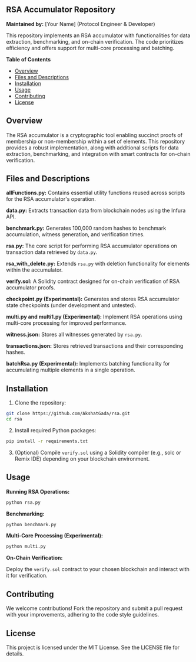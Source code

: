 ## RSA Accumulator Repository

**Maintained by:** [Your Name] (Protocol Engineer & Developer)

This repository implements an RSA accumulator with functionalities for data extraction, benchmarking, and on-chain verification. The code prioritizes efficiency and offers support for multi-core processing and batching.

**Table of Contents**

* [Overview](#overview)
* [Files and Descriptions](#files-and-descriptions)
* [Installation](#installation)
* [Usage](#usage)
* [Contributing](#contributing)
* [License](#license)

## Overview

The RSA accumulator is a cryptographic tool enabling succinct proofs of membership or non-membership within a set of elements. This repository provides a robust implementation, along with additional scripts for data extraction, benchmarking, and integration with smart contracts for on-chain verification.

## Files and Descriptions

**allFunctions.py:**
Contains essential utility functions reused across scripts for the RSA accumulator's operation.

**data.py:**
Extracts transaction data from blockchain nodes using the Infura API.

**benchmark.py:**
Generates 100,000 random hashes to benchmark accumulation, witness generation, and verification times.

**rsa.py:**
The core script for performing RSA accumulator operations on transaction data retrieved by `data.py`.

**rsa_with_delete.py:**
Extends `rsa.py` with deletion functionality for elements within the accumulator.

**verify.sol:**
A Solidity contract designed for on-chain verification of RSA accumulator proofs.

**checkpoint.py (Experimental):**
Generates and stores RSA accumulator state checkpoints (under development and untested).

**multi.py and multi1.py (Experimental):**
Implement RSA operations using multi-core processing for improved performance.

**witness.json:**
Stores all witnesses generated by `rsa.py`.

**transactions.json:**
Stores retrieved transactions and their corresponding hashes.

**batchRsa.py (Experimental):**
Implements batching functionality for accumulating multiple elements in a single operation.

## Installation

1. Clone the repository:

```bash
git clone https://github.com/AkshatGada/rsa.git
cd rsa
```

2. Install required Python packages:

```bash
pip install -r requirements.txt
```

3. (Optional) Compile `verify.sol` using a Solidity compiler (e.g., solc or Remix IDE) depending on your blockchain environment.

## Usage

**Running RSA Operations:**

```bash
python rsa.py
```

**Benchmarking:**

```bash
python benchmark.py
```

**Multi-Core Processing (Experimental):**

```bash
python multi.py
```

**On-Chain Verification:**

Deploy the `verify.sol` contract to your chosen blockchain and interact with it for verification.

## Contributing

We welcome contributions! Fork the repository and submit a pull request with your improvements, adhering to the code style guidelines.

## License

This project is licensed under the MIT License. See the LICENSE file for details.
